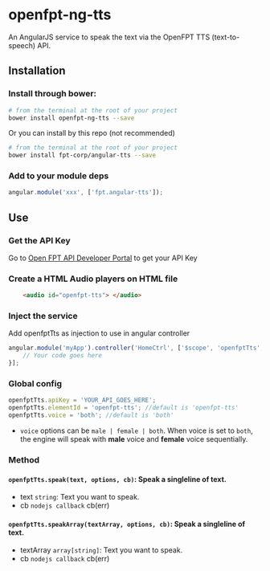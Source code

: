# openfpt-ng-tts

An AngularJS service to speak the text via the OpenFPT TTS (text-to-speech) API. 

## Installation

### Install through bower:

```bash
# from the terminal at the root of your project
bower install openfpt-ng-tts --save
```

Or you can install by this repo (not recommended)

```bash
# from the terminal at the root of your project
bower install fpt-corp/angular-tts --save
```
    

### Add to your module deps
```javascript
angular.module('xxx', ['fpt.angular-tts']);
```

## Use

### Get the API Key

Go to [Open FPT API Developer Portal](http://dev.openfpt.vn/) to get your API Key

### Create a HTML Audio players on HTML file
```html
    <audio id="openfpt-tts"> </audio>
``` 

### Inject the service

Add openfptTts as injection to use in angular controller

```javascript
angular.module('myApp').controller('HomeCtrl', ['$scope', 'openfptTts', function ($scope, openfptTts) {
    // Your code goes here   
}];
```

### Global config

```javascript
openfptTts.apiKey = 'YOUR_API_GOES_HERE';
openfptTts.elementId = 'openfpt-tts'; //default is 'openfpt-tts'
openfptTts.voice = 'both'; //default is 'both'
```

- `voice` options can be `male | female | both`. When voice is set to `both`, the engine will speak with **male** voice and **female** voice sequentially.


### Method

#### `openfptTts.speak(text, options, cb)`: Speak a singleline of text.
- text `string`: Text you want to speak.
- cb `nodejs callback` cb(err)

#### `openfptTts.speakArray(textArray, options, cb)`: Speak a singleline of text.
- textArray `array[string]`: Text you want to speak.
- cb `nodejs callback` cb(err)

